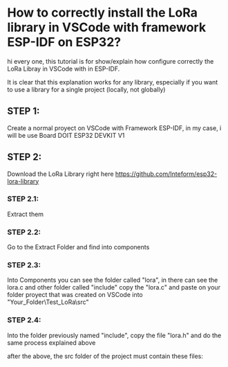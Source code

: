 # How to correctly install the LoRa library in VSCode with framework ESP-IDF on ESP32?
hi every one, this tutorial is for show/explain how configure correctly the LoRa Libray in VSCode with in ESP-IDF.

It is clear that this explanation works for any library, especially if you want to use a library for a single project (locally, not globally)

## STEP 1:
Create a normal proyect on VSCode with Framework ESP-IDF, in my case, i will be use Board DOIT ESP32 DEVKIT V1



## STEP 2: 
Download the LoRa Library right here https://github.com/Inteform/esp32-lora-library

### STEP 2.1:
Extract them

### STEP 2.2:
Go to the Extract Folder and find into components

### STEP 2.3:
Into Components you can see the folder called "lora", in there can see the lora.c and other folder called "include"
copy the "lora.c" and paste on your folder proyect that was created on VSCode into "Your_Folder\Test_LoRa\src"

### STEP 2.4:
Into the folder previously named "include", copy the file "lora.h" and do the same process explained above

after the above, the src folder of the project must contain these files:


